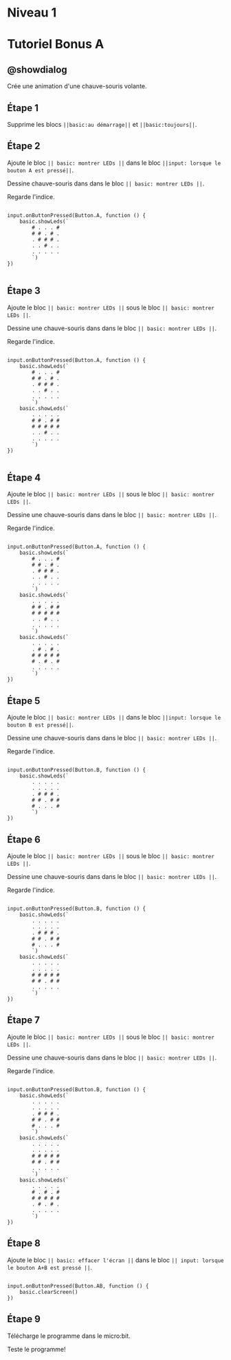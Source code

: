 # Niveau 1

# Tutoriel Bonus A

## @showdialog

Crée une animation d'une chauve-souris volante.

## Étape 1

Supprime les blocs ``||basic:au démarrage||`` et ``||basic:toujours||``.

## Étape 2

Ajoute le bloc ``|| basic: montrer LEDs ||`` dans le bloc ``||input: lorsque le bouton A est pressé||``.

Dessine chauve-souris dans dans le bloc ``|| basic: montrer LEDs ||``.

Regarde l'indice.

```blocks

input.onButtonPressed(Button.A, function () {
    basic.showLeds(`
        # . . . #
        # # . # .
        . # # # .
        . . # . .
        . . . . .
        `)
})


```

## Étape 3

Ajoute le bloc ``|| basic: montrer LEDs ||`` sous le bloc ``|| basic: montrer LEDs ||``.

Dessine une chauve-souris dans dans le bloc ``|| basic: montrer LEDs ||``.

Regarde l'indice.

```blocks

input.onButtonPressed(Button.A, function () {
    basic.showLeds(`
        # . . . #
        # # . # .
        . # # # .
        . . # . .
        . . . . .
        `)
    basic.showLeds(`
        . . . . .
        # # . # #
        # # # # #
        . . # . .
        . . . . .
        `)
})


```

## Étape 4

Ajoute le bloc ``|| basic: montrer LEDs ||`` sous le bloc ``|| basic: montrer LEDs ||``.

Dessine une chauve-souris dans dans le bloc ``|| basic: montrer LEDs ||``.

Regarde l'indice.

```blocks

input.onButtonPressed(Button.A, function () {
    basic.showLeds(`
        # . . . #
        # # . # .
        . # # # .
        . . # . .
        . . . . .
        `)
    basic.showLeds(`
        . . . . .
        # # . # #
        # # # # #
        . . # . .
        . . . . .
        `)
    basic.showLeds(`
        . . . . .
        . # . # .
        # # # # #
        # . # . #
        . . . . .
        `)
})

```

## Étape 5

Ajoute le bloc ``|| basic: montrer LEDs ||`` dans le bloc ``||input: lorsque le bouton B est pressé||``.

Dessine une chauve-souris dans dans le bloc ``|| basic: montrer LEDs ||``.

Regarde l'indice.

```blocks

input.onButtonPressed(Button.B, function () {
    basic.showLeds(`
        . . . . .
        . . . . .
        . # # # .
        # # . # #
        # . . . #
        `)
})

```

## Étape 6

Ajoute le bloc ``|| basic: montrer LEDs ||`` sous le bloc ``|| basic: montrer LEDs ||``.

Dessine une chauve-souris dans dans le bloc ``|| basic: montrer LEDs ||``.

Regarde l'indice.

```blocks

input.onButtonPressed(Button.B, function () {
    basic.showLeds(`
        . . . . .
        . . . . .
        . # # # .
        # # . # #
        # . . . #
        `)
    basic.showLeds(`
        . . . . .
        . . . . .
        # # # # #
        # # . # #
        . . . . .
        `)
})

```

## Étape 7

Ajoute le bloc ``|| basic: montrer LEDs ||`` sous le bloc ``|| basic: montrer LEDs ||``.

Dessine une chauve-souris dans dans le bloc ``|| basic: montrer LEDs ||``.

Regarde l'indice.

```blocks

input.onButtonPressed(Button.B, function () {
    basic.showLeds(`
        . . . . .
        . . . . .
        . # # # .
        # # . # #
        # . . . #
        `)
    basic.showLeds(`
        . . . . .
        . . . . .
        # # # # #
        # # . # #
        . . . . .
        `)
    basic.showLeds(`
        . . . . .
        # . # . #
        # # # # #
        . # . # .
        . . . . .
        `)
})

```

## Étape 8

Ajoute le bloc ``|| basic: effacer l'écran ||`` dans le bloc ``|| input: lorsque le bouton A+B est pressé ||``.


```blocks

input.onButtonPressed(Button.AB, function () {
    basic.clearScreen()
})

```

## Étape 9

Télécharge le programme dans le micro:bit.

Teste le programme!
